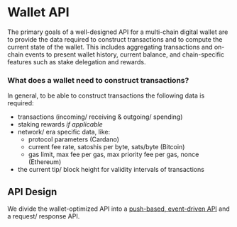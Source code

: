 # Wallet API

The primary goals of a well-designed API for a multi-chain digital wallet are to provide the data required to construct transactions and to compute the current state of the wallet. This includes aggregating transactions and on-chain events to present wallet history, current balance, and chain-specific features such as stake delegation and rewards.

### What does a wallet need to construct transactions?

In general, to be able to construct transactions the following data is required:

- transactions (incoming/ receiving & outgoing/ spending)
- staking rewards *if applicable*
- network/ era specific data, like:
    - protocol parameters (Cardano)
    - current fee rate, satoshis per byte, sats/byte (Bitcoin)
    - gas limit, max fee per gas, max priority fee per gas, nonce (Ethereum)
- the current tip/ block height for validity intervals of transactions

## API Design

We divide the wallet-optimized API into a [push-based, event-driven API](./docs/01-Stream-api.md) and a request/ response API.